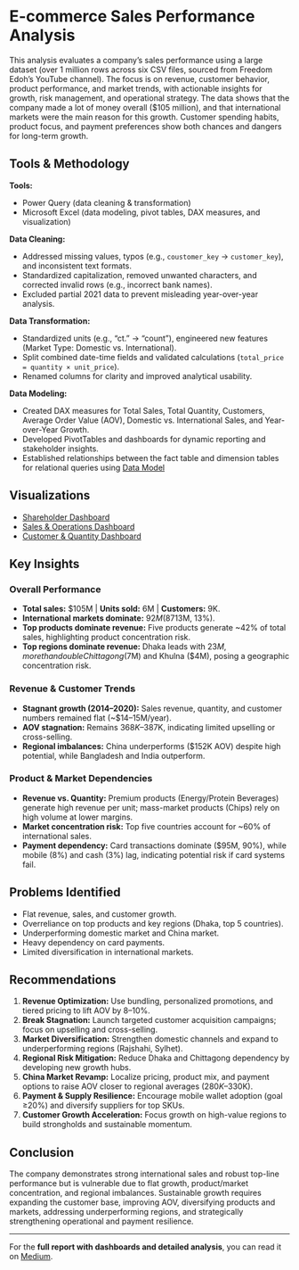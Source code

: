 # E-commerce Sales Performance Analysis

This analysis evaluates a company’s sales performance using a large dataset (over 1 million rows across six CSV files, sourced from Freedom Edoh’s YouTube channel). The focus is on revenue, customer behavior, product performance, and market trends, with actionable insights for growth, risk management, and operational strategy. The data shows that the company made a lot of money overall ($105 million), and that international markets were the main reason for this growth. Customer spending habits, product focus, and payment preferences show both chances and dangers for long-term growth.

## Tools & Methodology

**Tools:**  
- Power Query (data cleaning & transformation)  
- Microsoft Excel (data modeling, pivot tables, DAX measures, and visualization)  

**Data Cleaning:**  
- Addressed missing values, typos (e.g., `coustomer_key` → `customer_key`), and inconsistent text formats.  
- Standardized capitalization, removed unwanted characters, and corrected invalid rows (e.g., incorrect bank names).  
- Excluded partial 2021 data to prevent misleading year-over-year analysis.  

**Data Transformation:**  
- Standardized units (e.g., “ct.” → “count”), engineered new features (Market Type: Domestic vs. International).  
- Split combined date-time fields and validated calculations (`total_price = quantity × unit_price`).  
- Renamed columns for clarity and improved analytical usability.  

**Data Modeling:** 
- Created DAX measures for Total Sales, Total Quantity, Customers, Average Order Value (AOV), Domestic vs. International Sales, and Year-over-Year Growth.  
- Developed PivotTables and dashboards for dynamic reporting and stakeholder insights.
- Established relationships between the fact table and dimension tables for relational queries using [Data Model](Data%20Model%20and%20Visualization.md#4-data-model)

 ## Visualizations
- [Shareholder Dashboard](Data%20Model%20and%20Visualization.md#1-shareholder-dashboard-overview)
- [Sales & Operations Dashboard](Data%20Model%20and%20Visualization.md#2-sales--operations-dashboard)
- [Customer & Quantity Dashboard](Data%20Model%20and%20Visualization.md#3-customer--quantity-dashboard)


## Key Insights
### Overall Performance
- **Total sales:** $105M | **Units sold:** 6M | **Customers:** 9K.  
- **International markets dominate:** $92M (87%) of sales; domestic sales underperform ($13M, 13%).  
- **Top products dominate revenue:** Five products generate ~42% of total sales, highlighting product concentration risk.  
- **Top regions dominate revenue:** Dhaka leads with $23M, more than double Chittagong ($7M) and Khulna ($4M), posing a geographic concentration risk.

### Revenue & Customer Trends
- **Stagnant growth (2014–2020):** Sales revenue, quantity, and customer numbers remained flat (~$14–15M/year).  
- **AOV stagnation:** Remains $368K–$387K, indicating limited upselling or cross-selling.  
- **Regional imbalances:** China underperforms ($152K AOV) despite high potential, while Bangladesh and India outperform.

### Product & Market Dependencies
- **Revenue vs. Quantity:** Premium products (Energy/Protein Beverages) generate high revenue per unit; mass-market products (Chips) rely on high volume at lower margins.  
- **Market concentration risk:** Top five countries account for ~60% of international sales.  
- **Payment dependency:** Card transactions dominate ($95M, 90%), while mobile (8%) and cash (3%) lag, indicating potential risk if card systems fail.

## Problems Identified
- Flat revenue, sales, and customer growth.  
- Overreliance on top products and key regions (Dhaka, top 5 countries).  
- Underperforming domestic market and China market.  
- Heavy dependency on card payments.  
- Limited diversification in international markets.  



## Recommendations
1. **Revenue Optimization:** Use bundling, personalized promotions, and tiered pricing to lift AOV by 8–10%.  
2. **Break Stagnation:** Launch targeted customer acquisition campaigns; focus on upselling and cross-selling.  
3. **Market Diversification:** Strengthen domestic channels and expand to underperforming regions (Rajshahi, Sylhet).  
4. **Regional Risk Mitigation:** Reduce Dhaka and Chittagong dependency by developing new growth hubs.  
5. **China Market Revamp:** Localize pricing, product mix, and payment options to raise AOV closer to regional averages ($280K–$330K).  
6. **Payment & Supply Resilience:** Encourage mobile wallet adoption (goal ≥20%) and diversify suppliers for top SKUs.  
7. **Customer Growth Acceleration:** Focus growth on high-value regions to build strongholds and sustainable momentum.


## Conclusion
The company demonstrates strong international sales and robust top-line performance but is vulnerable due to flat growth, product/market concentration, and regional imbalances. Sustainable growth requires expanding the customer base, improving AOV, diversifying products and markets, addressing underperforming regions, and strategically strengthening operational and payment resilience.

---

For the **full report with dashboards and detailed analysis**, you can read it on [Medium](YOUR_MEDIUM_LINK_HERE).

